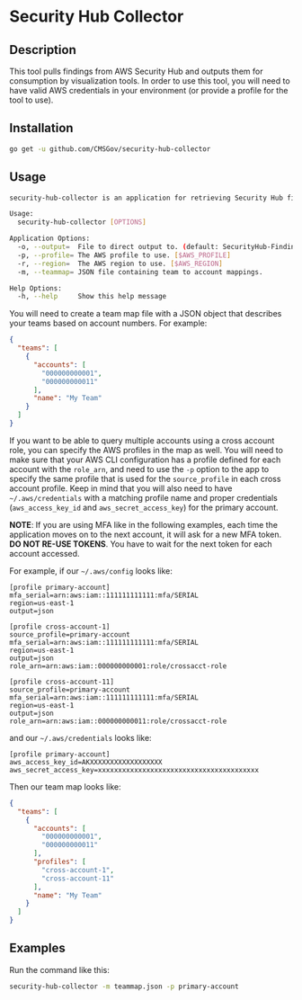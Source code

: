 # Security Hub Collector

## Description

This tool pulls findings from AWS Security Hub and outputs them for
consumption by visualization tools. In order to use this tool, you will
need to have valid AWS credentials in your environment (or provide a
profile for the tool to use).

## Installation

```sh
go get -u github.com/CMSGov/security-hub-collector
```

## Usage

```sh
security-hub-collector is an application for retrieving Security Hub findings for visualization

Usage:
  security-hub-collector [OPTIONS]

Application Options:
  -o, --output=  File to direct output to. (default: SecurityHub-Findings.csv)
  -p, --profile= The AWS profile to use. [$AWS_PROFILE]
  -r, --region=  The AWS region to use. [$AWS_REGION]
  -m, --teammap= JSON file containing team to account mappings.

Help Options:
  -h, --help     Show this help message

```

You will need to create a team map file with a JSON object that describes
your teams based on account numbers. For example:

```json
{
  "teams": [
    {
      "accounts": [
        "000000000001",
        "000000000011"
      ],
      "name": "My Team"
    }
  ]
}
```

If you want to be able to query multiple accounts using a cross account role, you can specify the AWS profiles in the map as well. You will need to make sure that your AWS CLI configuration has a profile defined for each account with the `role_arn`, and need to use the `-p` option to the app to specify the same profile that is used for the `source_profile` in each cross account profile. Keep in mind that you will also need to have `~/.aws/credentials` with a matching profile name and proper credentials (`aws_access_key_id` and `aws_secret_access_key`) for the primary account.

**NOTE**: If you are using MFA like in the following examples, each time the application moves on to the next account, it will ask for a new MFA token. **DO NOT RE-USE TOKENS**. You have to wait for the next token for each account accessed.

For example, if our `~/.aws/config` looks like:

```
[profile primary-account]
mfa_serial=arn:aws:iam::111111111111:mfa/SERIAL
region=us-east-1
output=json

[profile cross-account-1]
source_profile=primary-account
mfa_serial=arn:aws:iam::111111111111:mfa/SERIAL
region=us-east-1
output=json
role_arn=arn:aws:iam::000000000001:role/crossacct-role

[profile cross-account-11]
source_profile=primary-account
mfa_serial=arn:aws:iam::111111111111:mfa/SERIAL
region=us-east-1
output=json
role_arn=arn:aws:iam::000000000011:role/crossacct-role
```

and our `~/.aws/credentials` looks like:
```
[profile primary-account]
aws_access_key_id=AKXXXXXXXXXXXXXXXXXX
aws_secret_access_key=xxxxxxxxxxxxxxxxxxxxxxxxxxxxxxxxxxxxxxxx
```

Then our team map looks like:
```json
{
  "teams": [
    {
      "accounts": [
        "000000000001",
        "000000000011"
      ],
      "profiles": [
        "cross-account-1",
        "cross-account-11"
      ],
      "name": "My Team"
    }
  ]
}
```

## Examples

Run the command like this:

```sh
security-hub-collector -m teammap.json -p primary-account
```
